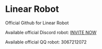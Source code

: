# Linear Robot

Official Github for Linear Robot

Available official Discord robot: [INVITE NOW](https://discord.com/oauth2/authorize?client_id=1106824253833220126&permissions=0&scope=bot)

Available official QQ robot: 3067212072
